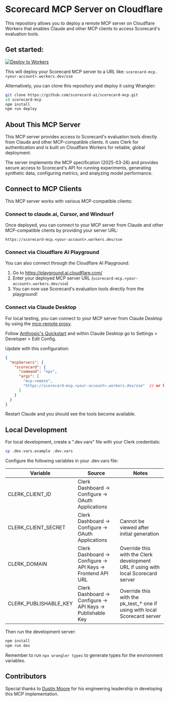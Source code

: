 # Scorecard MCP Server on Cloudflare

This repository allows you to deploy a remote MCP server on Cloudflare Workers that enables Claude and other MCP clients to access Scorecard's evaluation tools.

## Get started: 

[![Deploy to Workers](https://deploy.workers.cloudflare.com/button)](https://deploy.workers.cloudflare.com/?url=https://github.com/scorecard-ai/scorecard-mcp)

This will deploy your Scorecard MCP server to a URL like: `scorecard-mcp.<your-account>.workers.dev/sse`

Alternatively, you can clone this repository and deploy it using Wrangler:
```bash
git clone https://github.com/scorecard-ai/scorecard-mcp.git
cd scorecard-mcp
npm install
npm run deploy
```

## About This MCP Server

This MCP server provides access to Scorecard's evaluation tools directly from Claude and other MCP-compatible clients. It uses Clerk for authentication and is built on Cloudflare Workers for reliable, global deployment.

The server implements the MCP specification (2025-03-26) and provides secure access to Scorecard's API for running experiments, generating synthetic data, configuring metrics, and analyzing model performance.

## Connect to MCP Clients

This MCP server works with various MCP-compatible clients:

### Connect to claude.ai, Cursor, and Windsurf

Once deployed, you can connect to your MCP server from Claude and other MCP-compatible clients by providing your server URL:

```
https://scorecard-mcp.<your-account>.workers.dev/sse
```

### Connect via Cloudflare AI Playground

You can also connect through the Cloudflare AI Playground:

1. Go to https://playground.ai.cloudflare.com/
2. Enter your deployed MCP server URL (`scorecard-mcp.<your-account>.workers.dev/sse`)
3. You can now use Scorecard's evaluation tools directly from the playground!

### Connect via Claude Desktop

For local testing, you can connect to your MCP server from Claude Desktop by using the [mcp-remote proxy](https://www.npmjs.com/package/mcp-remote).

Follow [Anthropic's Quickstart](https://modelcontextprotocol.io/quickstart/user) and within Claude Desktop go to Settings > Developer > Edit Config.

Update with this configuration:

```json
{
  "mcpServers": {
    "scorecard": {
      "command": "npx",
      "args": [
        "mcp-remote",
        "https://scorecard-mcp.<your-account>.workers.dev/sse"  // or http://localhost:8787/sse for local testing
      ]
    }
  }
}
```

Restart Claude and you should see the tools become available. 

## Local Development

For local development, create a ".dev.vars" file with your Clerk credentials:
```bash
cp .dev.vars.example .dev.vars
```

Configure the following variables in your .dev.vars file:

| Variable | Source | Notes |
|----------|--------|-------|
| CLERK_CLIENT_ID | Clerk Dashboard -> Configure -> OAuth Applications | |
| CLERK_CLIENT_SECRET | Clerk Dashboard -> Configure -> OAuth Applications | Cannot be viewed after initial generation |
| CLERK_DOMAIN | Clerk Dashboard -> Configure -> API Keys -> Frontend API URL | Override this with the Clerk development URL if using with local Scorecard server |
| CLERK_PUBLISHABLE_KEY | Clerk Dashboard -> Configure -> API Keys -> Publishable Key | Override this with the pk_test_* one if using with local Scorecard server |

Then run the development server:
```bash
npm install
npm run dev
```

Remember to run `npx wrangler types` to generate types for the environment variables.

## Contributors

Special thanks to [Dustin Moore](https://www.linkedin.com/in/dustin-moore-a1392792/) for his engineering leadership in developing this MCP implementation.

